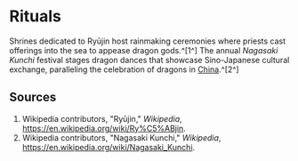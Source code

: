 # Rituals

Shrines dedicated to Ryūjin host rainmaking ceremonies where priests cast offerings into the sea to appease dragon gods.^[1^] The annual *Nagasaki Kunchi* festival stages dragon dances that showcase Sino-Japanese cultural exchange, paralleling the celebration of dragons in [China](../../China/Rituals/README.md).^[2^]

## Sources
1. Wikipedia contributors, "Ryūjin," *Wikipedia*, <https://en.wikipedia.org/wiki/Ry%C5%ABjin>.
2. Wikipedia contributors, "Nagasaki Kunchi," *Wikipedia*, <https://en.wikipedia.org/wiki/Nagasaki_Kunchi>.
